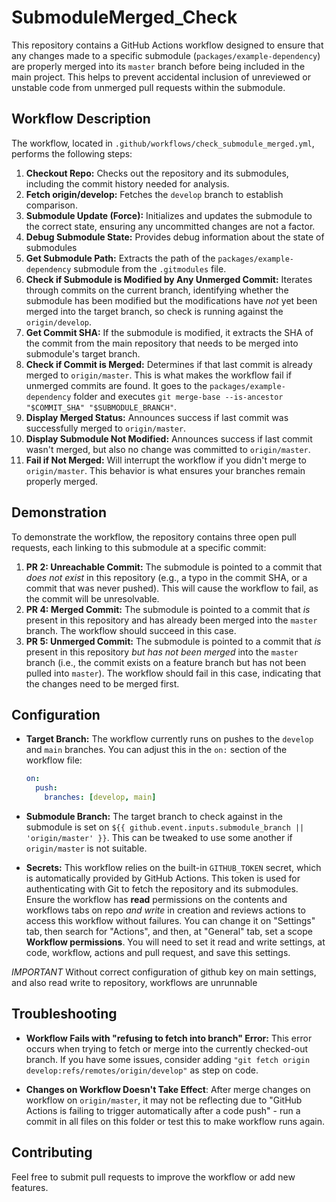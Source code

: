# SubmoduleMerged_Check

This repository contains a GitHub Actions workflow designed to ensure that any changes made to a specific submodule (`packages/example-dependency`) are properly merged into its `master` branch before being included in the main project. This helps to prevent accidental inclusion of unreviewed or unstable code from unmerged pull requests within the submodule.

## Workflow Description

The workflow, located in `.github/workflows/check_submodule_merged.yml`, performs the following steps:

1. **Checkout Repo:** Checks out the repository and its submodules, including the commit history needed for analysis.
2. **Fetch origin/develop:** Fetches the `develop` branch to establish comparison.
3. **Submodule Update (Force):** Initializes and updates the submodule to the correct state, ensuring any uncommitted changes are not a factor.
4. **Debug Submodule State:** Provides debug information about the state of submodules
5. **Get Submodule Path:** Extracts the path of the `packages/example-dependency` submodule from the `.gitmodules` file.
6. **Check if Submodule is Modified by Any Unmerged Commit:**  Iterates through commits on the current branch, identifying whether the submodule has been modified but the modifications have *not* yet been merged into the target branch, so check is running against the `origin/develop`.
7. **Get Commit SHA:** If the submodule is modified, it extracts the SHA of the commit from the main repository that needs to be merged into submodule's target branch.
8. **Check if Commit is Merged:** Determines if that last commit is already merged to `origin/master`. This is what makes the workflow fail if unmerged commits are found. It goes to the `packages/example-dependency` folder and executes `git merge-base --is-ancestor "$COMMIT_SHA" "$SUBMODULE_BRANCH"`.
9. **Display Merged Status:** Announces success if last commit was successfully merged to `origin/master`.
10. **Display Submodule Not Modified:** Announces success if last commit wasn't merged, but also no change was committed to `origin/master`.
11. **Fail if Not Merged:** Will interrupt the workflow if you didn't merge to `origin/master`. This behavior is what ensures your branches remain properly merged.

## Demonstration

To demonstrate the workflow, the repository contains three open pull requests, each linking to this submodule at a specific commit:

1.  **PR 2: Unreachable Commit:** The submodule is pointed to a commit that *does not exist* in this repository (e.g., a typo in the commit SHA, or a commit that was never pushed). This will cause the workflow to fail, as the commit will be unresolvable.
2.  **PR 4: Merged Commit:** The submodule is pointed to a commit that *is* present in this repository and has already been merged into the `master` branch. The workflow should succeed in this case.
3.  **PR 5: Unmerged Commit:** The submodule is pointed to a commit that *is* present in this repository *but has not been merged* into the `master` branch (i.e., the commit exists on a feature branch but has not been pulled into `master`). The workflow should fail in this case, indicating that the changes need to be merged first.

## Configuration

* **Target Branch:** The workflow currently runs on pushes to the `develop` and `main` branches. You can adjust this in the `on:` section of the workflow file:

    ```yaml
    on:
      push:
        branches: [develop, main]
    ```

* **Submodule Branch:**  The target branch to check against in the submodule is set on `${{ github.event.inputs.submodule_branch || 'origin/master' }}`. This can be tweaked to use some another if `origin/master` is not suitable.

* **Secrets:** This workflow relies on the built-in `GITHUB_TOKEN` secret, which is automatically provided by GitHub Actions. This token is used for authenticating with Git to fetch the repository and its submodules.
Ensure the workflow has **read** permissions on the contents and workflows tabs on repo *and* *write* in creation and reviews actions to access this workflow without failures. You can change it on "Settings" tab, then search for "Actions", and then, at "General" tab, set a scope
**Workflow permissions**. You will need to set it read and write settings, at code, workflow, actions and pull request, and save this settings.

*IMPORTANT* Without correct configuration of github key on main settings, and also read write to repository, workflows are unrunnable

## Troubleshooting

* **Workflow Fails with "refusing to fetch into branch" Error:** This error occurs when trying to fetch or merge into the currently checked-out branch. If you have some issues, consider adding `"git fetch origin develop:refs/remotes/origin/develop"` as step on code.

* **Changes on Workflow Doesn't Take Effect**: After merge changes on workflow on `origin/master`, it may not be reflecting due to "GitHub Actions is failing to trigger automatically after a code push" - run a commit in all files on this folder or test this to make workflow runs again.

## Contributing

Feel free to submit pull requests to improve the workflow or add new features.
